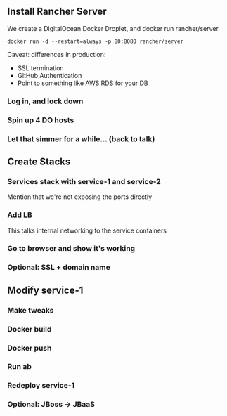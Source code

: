## Install Rancher Server
We create a DigitalOcean Docker Droplet, and docker run rancher/server.
```
docker run -d --restart=always -p 80:8080 rancher/server
```
Caveat: differences in production:
 - SSL termination
 - GitHub Authentication
 - Point to something like AWS RDS for your DB


### Log in, and lock down

### Spin up 4 DO hosts

### Let that simmer for a while... (back to talk)

## Create Stacks

### Services stack with service-1 and service-2
Mention that we're not exposing the ports directly

### Add LB
This talks internal networking to the service containers

### Go to browser and show it's working

### Optional: SSL + domain name

## Modify service-1

### Make tweaks

### Docker build

### Docker push

### Run ab

### Redeploy service-1

### Optional: JBoss -> JBaaS
